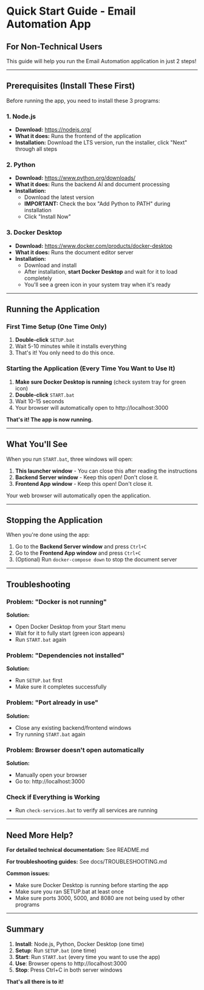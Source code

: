 # Quick Start Guide - Email Automation App

## For Non-Technical Users

This guide will help you run the Email Automation application in just 2 steps!

---

## Prerequisites (Install These First)

Before running the app, you need to install these 3 programs:

### 1. Node.js
- **Download:** https://nodejs.org/
- **What it does:** Runs the frontend of the application
- **Installation:** Download the LTS version, run the installer, click "Next" through all steps

### 2. Python
- **Download:** https://www.python.org/downloads/
- **What it does:** Runs the backend AI and document processing
- **Installation:**
  - Download the latest version
  - **IMPORTANT:** Check the box "Add Python to PATH" during installation
  - Click "Install Now"

### 3. Docker Desktop
- **Download:** https://www.docker.com/products/docker-desktop
- **What it does:** Runs the document editor server
- **Installation:**
  - Download and install
  - After installation, **start Docker Desktop** and wait for it to load completely
  - You'll see a green icon in your system tray when it's ready

---

## Running the Application

### First Time Setup (One Time Only)

1. **Double-click** `SETUP.bat`
2. Wait 5-10 minutes while it installs everything
3. That's it! You only need to do this once.

### Starting the Application (Every Time You Want to Use It)

1. **Make sure Docker Desktop is running** (check system tray for green icon)
2. **Double-click** `START.bat`
3. Wait 10-15 seconds
4. Your browser will automatically open to http://localhost:3000

**That's it! The app is now running.**

---

## What You'll See

When you run `START.bat`, three windows will open:

1. **This launcher window** - You can close this after reading the instructions
2. **Backend Server window** - Keep this open! Don't close it.
3. **Frontend App window** - Keep this open! Don't close it.

Your web browser will automatically open the application.

---

## Stopping the Application

When you're done using the app:

1. Go to the **Backend Server window** and press `Ctrl+C`
2. Go to the **Frontend App window** and press `Ctrl+C`
3. (Optional) Run `docker-compose down` to stop the document server

---

## Troubleshooting

### Problem: "Docker is not running"
**Solution:**
- Open Docker Desktop from your Start menu
- Wait for it to fully start (green icon appears)
- Run `START.bat` again

### Problem: "Dependencies not installed"
**Solution:**
- Run `SETUP.bat` first
- Make sure it completes successfully

### Problem: "Port already in use"
**Solution:**
- Close any existing backend/frontend windows
- Try running `START.bat` again

### Problem: Browser doesn't open automatically
**Solution:**
- Manually open your browser
- Go to: http://localhost:3000

### Check if Everything is Working
- Run `check-services.bat` to verify all services are running

---

## Need More Help?

**For detailed technical documentation:** See README.md

**For troubleshooting guides:** See docs/TROUBLESHOOTING.md

**Common issues:**
- Make sure Docker Desktop is running before starting the app
- Make sure you ran SETUP.bat at least once
- Make sure ports 3000, 5000, and 8080 are not being used by other programs

---

## Summary

1. **Install**: Node.js, Python, Docker Desktop (one time)
2. **Setup**: Run `SETUP.bat` (one time)
3. **Start**: Run `START.bat` (every time you want to use the app)
4. **Use**: Browser opens to http://localhost:3000
5. **Stop**: Press Ctrl+C in both server windows

**That's all there is to it!**
